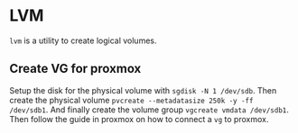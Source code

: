 # LVM

`lvm` is a utility to create logical volumes.

## Create VG for proxmox

Setup the disk for the physical volume with `sgdisk -N 1 /dev/sdb`.
Then create the physical volume `pvcreate --metadatasize 250k -y -ff /dev/sdb1`.
And finally create the volume group `vgcreate vmdata /dev/sdb1`.
Then follow the guide in proxmox on how to connect a `vg` to proxmox.
